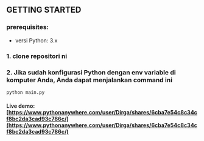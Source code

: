 ## GETTING STARTED

### prerequisites:
- versi Python: 3.x

### 1. clone repositori ni
### 2. Jika sudah konfigurasi Python dengan env variable di komputer Anda, Anda dapat menjalankan command ini
```bash
python main.py
```

#### Live demo: [https://www.pythonanywhere.com/user/Dirga/shares/6cba7e54c8c34cf8bc2da3cad93c786c/](https://www.pythonanywhere.com/user/Dirga/shares/6cba7e54c8c34cf8bc2da3cad93c786c/)
